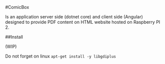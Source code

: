 #ComicBox

Is an application server side (dotnet core) and client side (Angular) designed to provide PDF content on HTML website hosted on Raspberry PI 2.

##Install

(WIP)

Do not forget on linux
``
apt-get install -y libgdiplus
``